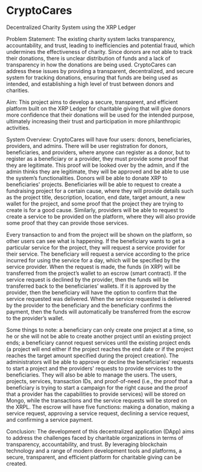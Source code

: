 # CryptoCares
Decentralized Charity System using the XRP Ledger

Problem Statement: The existing charity system lacks transparency, accountability, and trust, leading to inefficiencies and potential fraud, 
which undermines the effectiveness of charity. Since donors are not able to track their donations, there is unclear distribution of funds and
a lack of transparency in how the donations are being used. CryptoCares can address these issues by providing a transparent, decentralized,
and secure system for tracking donations, ensuring that funds are being used as intended, and establishing a high level of trust between
donors and charities.

Aim: This project aims to develop a secure, transparent, and efficient platform built on the XRP Ledger for charitable giving that will give 
donors more confidence that their donations will be used for the intended purpose, ultimately increasing their trust and participation in more
philanthropic activities.

System Overview: 
CryptoCares will have four users: donors, beneficiaries, providers, and admins. There will be user registration for donors, beneficiaries, 
and providers, where anyone can register as a donor, but to register as a beneficiary or a provider, they must provide some proof that they 
are legitimate. This proof will be looked over by the admin, and if the admin thinks they are legitimate, they will be approved and be able 
to use the system’s functionalities. Donors will be able to donate XRP to beneficiaries' projects. Beneficiaries will be able to request to 
create a fundraising project for a certain cause, where they will provide details such as the project title, description, location, end date,
target amount, a new wallet for the project, and some proof that the project they are trying to create is for a good cause. Similarly, 
providers will be able to request to create a service to be provided on the platform, where they will also provide some proof that they can 
provide those services. 

Every transaction to and from the project will be shown on the platform, so other users can see what is happening. If the beneficiary wants 
to get a particular service for the project, they will request a service provider for their service. The beneficiary will request a service 
according to the price incurred for using the service for a day, which will be specified by the service provider. When the request is made, 
the funds (in XRP) will be transferred from the project’s wallet to an escrow (smart contract). If the service request is declined by the 
provider, then the funds will be transferred back to the beneficiaries’ wallets. If it is approved by the provider, then the beneficiary will 
have the option to confirm that the service requested was delivered. When the service requested is delivered by the provider to the 
beneficiary and the beneficiary confirms the payment, then the funds will automatically be transferred from the escrow to the provider’s 
wallet.

Some things to note: a beneficiary can only create one project at a time, so he or she will not be able to create another project until an 
existing project ends; a beneficiary cannot request services until the existing project ends (a project will end either if the project 
reaches the end date or if the project reaches the target amount specified during the project creation). The administrators will be able to 
approve or decline the beneficiaries' requests to start a project and the providers' requests to provide services to the beneficiaries. They 
will also be able to manage the users. The users, projects, services, transaction IDs, and proof-of-need (i.e., the proof that a beneficiary 
is trying to start a campaign for the right cause and the proof that a provider has the capabilities to provide services) will be stored on 
Mongo, while the transactions and the service requests will be stored on the XRPL. The escrow will have five functions: making a donation, 
making a service request, approving a service request, declining a service request, and confirming a service payment.

Conclusion: The development of this decentralized application (DApp) aims to address the challenges faced by charitable organizations in 
terms of transparency, accountability, and trust. By leveraging blockchain technology and a range of modern development tools and platforms, 
a secure, transparent, and efficient platform for charitable giving can be created.
